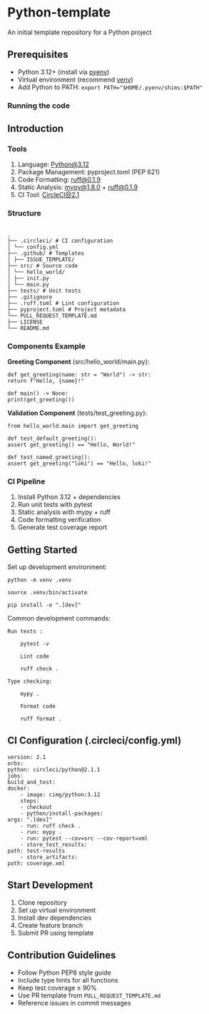 # Python-template

An initial template repository for a Python project

## Prerequisites

* Python 3.12+ (install via [pyenv](https://github.com/pyenv/pyenv))
* Virtual environment (recommend [venv](https://docs.python.org/3/library/venv.html))
* Add Python to PATH: `export PATH="$HOME/.pyenv/shims:$PATH"`

### Running the code


## Introduction

### Tools
1. Language: Python@3.12
2. Package Management: pyproject.toml (PEP 621)
3. Code Formatting: ruff@0.1.9
4. Static Analysis: mypy@1.8.0 + ruff@0.1.9
5. CI Tool: CircleCI@2.1

### Structure
``` shell

.
├── .circleci/ # CI configuration
│ └── config.yml
├── .github/ # Templates
│ ├── ISSUE_TEMPLATE/
├── src/ # Source code
│ └── hello_world/
│ ├── init.py
│ └── main.py
├── tests/ # Unit tests
├── .gitignore
├── .ruff.toml # Lint configuration
├── pyproject.toml # Project metadata
└── PULL_REQUEST_TEMPLATE.md
├── LICENSE
└── README.md
```

### Components Example

**Greeting Component** (src/hello_world/main.py):

``` shell
def get_greeting(name: str = "World") -> str:
return f"Hello, {name}!"

def main() -> None:
print(get_greeting())
``` 

**Validation Component** (tests/test_greeting.py):

``` shell
from hello_world.main import get_greeting

def test_default_greeting():
assert get_greeting() == "Hello, World!"

def test_named_greeting():
assert get_greeting("loki") == "Hello, loki!"

``` 


### CI Pipeline
1. Install Python 3.12 + dependencies
2. Run unit tests with pytest
3. Static analysis with mypy + ruff
4. Code formatting verification
5. Generate test coverage report

## Getting Started

Set up development environment:

``` shell
python -m venv .venv
``` 
``` shell
source .venv/bin/activate
```
``` shell
pip install -e ".[dev]"
``` 


Common development commands:
``` shell
Run tests :

    pytest -v

    Lint code

    ruff check .
``` 
``` shell
Type checking:

    mypy .

    Format code

    ruff format .
``` 


## CI Configuration (.circleci/config.yml)
``` shell
version: 2.1
orbs:
python: circleci/python@2.1.1
jobs:
build_and_test:
docker:
    - image: cimg/python:3.12
    steps:
    - checkout
    - python/install-packages:
args: ".[dev]"
    - run: ruff check .
    - run: mypy .
    - run: pytest --cov=src --cov-report=xml
    - store_test_results:
path: test-results
    - store_artifacts:
path: coverage.xml
``` 


## Start Development
1. Clone repository
2. Set up virtual environment
3. Install dev dependencies
4. Create feature branch
5. Submit PR using template

## Contribution Guidelines
- Follow Python PEP8 style guide
- Include type hints for all functions
- Keep test coverage ≥ 90%
- Use PR template from `PULL_REQUEST_TEMPLATE.md`
- Reference issues in commit messages
